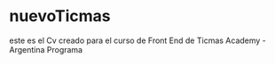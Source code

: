 # nuevoTicmas

este es el Cv creado para el curso de Front End de Ticmas Academy - Argentina Programa
